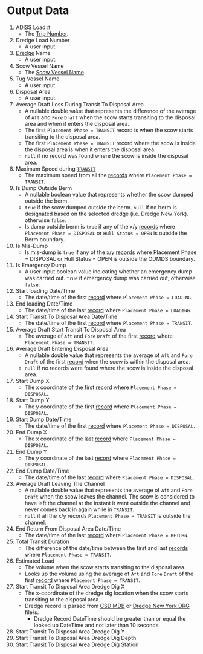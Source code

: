 # Output Data
1. ADISS Load #
    - The [Trip Number](/ExtractDataFromFile/AdissCsvFile.md).
2. Dredge Load Number
    - A user input.
3. [Dredge](Dredge.md) Name
    - A user input.
4. Scow Vessel Name
    - The [Scow Vessel Name](/ExtractDataFromFile/AdissCsvFile.md).
5. Tug Vessel Name
    - A user input.
6. Disposal Area
    - A user input.
7. Average Draft Loss During Transit To Disposal Area
    - A nullable double value that represents the difference of the average of `Aft` and `Fore` `Draft` when the scow starts transiting to the disposal area and when it enters the disposal area.  
    - The first `Placement Phase = TRANSIT` record is when the scow starts transiting to the disposal area.
    - The first `Placement Phase = TRANSIT` record where the scow is inside the disposal area is when it enters the disposal area.
    - `null` if no record was found where the scow is inside the disposal area.
8. Maximum Speed during [`TRANSIT`](PlacementPhase.md)
    - The maximum speed from all the [records](/ExtractDataFromFile/AdissCsvFile.md#records) where `Placement Phase = TRANSIT`.
9. Is Dump Outside Berm
    - A nullable boolean value that represents whether the scow dumped outside the berm.
    - `true` if the scow dumped outside the berm. `null` if no berm is designated based on the selected dredge (i.e. Dredge New York). otherwise `false`.
    - Is dump outside berm is `true` if any of the x/y [records](/ExtractDataFromFile/AdissCsvFile.md#records) where `Placement Phase = DISPOSAL` or `Hull Status = OPEN` is outside the Berm boundary.
10. Is Mis-Dump
    - Is mis-dump is `true` if any of the x/y [records](/ExtractDataFromFile/AdissCsvFile.md#records) where Placement Phase = DISPOSAL or Hull Status = OPEN is outside the ODMDS boundary.
11. Is Emergency Dump
    - A user input boolean value indicating whether an emergency dump was carried out. `true` if emergency dump was carried out; otherwise `false`.
12. Start loading Date/Time
    - The date/time of the first [record](/ExtractDataFromFile/AdissCsvFile.md#records) where `Placement Phase = LOADING`.
13. End loading Date/Time
    - The date/time of the last [record](/ExtractDataFromFile/AdissCsvFile.md#records) where `Placement Phase = LOADING`.
14. Start Transit To Disposal Area Date/Time
    - The date/time of the first [record](/ExtractDataFromFile/AdissCsvFile.md#records) where `Placement Phase = TRANSIT`.
15. Average Draft Start Transit To Disposal Area
    - The average of `Aft` and `Fore` `Draft` of the first [record](/ExtractDataFromFile/AdissCsvFile.md#records) where `Placement Phase = TRANSIT`.
16. Average Draft Entering Disposal Area
    - A nullable double value that represents the average of `Aft` and `Fore` `Draft` of the first [record](/ExtractDataFromFile/AdissCsvFile.md#records) when the scow is within the disposal area.
    - `null` if no records were found where the scow is inside the disposal area.
17. Start Dump X
    - The x coordinate of the first [record](/ExtractDataFromFile/AdissCsvFile.md#records) where `Placement Phase = DISPOSAL`.
18. Start Dump Y
    - The y coordinate of the first [record](/ExtractDataFromFile/AdissCsvFile.md#records) where `Placement Phase = DISPOSAL`.
19. Start Dump Date/Time
    -  The date/time of the first [record](/ExtractDataFromFile/AdissCsvFile.md#records) where `Placement Phase = DISPOSAL`.
20. End Dump X
    - The x coordinate of the last [record](/ExtractDataFromFile/AdissCsvFile.md#records) where `Placement Phase = DISPOSAL`.
21. End Dump Y
    - The y coordinate of the last [record](/ExtractDataFromFile/AdissCsvFile.md#records) where `Placement Phase = DISPOSAL`.
22. End Dump Date/Time
    - The date/time of the last [record](/ExtractDataFromFile/AdissCsvFile.md#records) where `Placement Phase = DISPOSAL`.
23. Average Draft Leaving The Channel
    - A nullable double value that represents the average of `Aft` and `Fore` `Draft` when the scow leaves the channel. The scow is considered to have left the channel at the instant it went outside the channel and never comes back in again while in `TRANSIT`.
    - `null` if all the x/y records `Placement Phase = TRANSIT` is outside the channel.
24. End Return From Disposal Area Date/Time
    - The date/time of the last [record](/ExtractDataFromFile/AdissCsvFile.md#records) where `Placement Phase = RETURN`.
25. Total Transit Duration
    - The difference of the date/time between the first and last [records](/ExtractDataFromFile/AdissCsvFile.md#records) where `Placement Phase = TRANSIT`. 
26. Estimated Load
    - The volume when the scow starts transiting to the disposal area.
    - Looks up the volume using the average of `Aft` and `Fore` `Draft` of the first [record](/ExtractDataFromFile/AdissCsvFile.md#records) where `Placement Phase = TRANSIT`.
27. Start Transit To Disposal Area Dredge Dig X
    - The x-coordinate of the dredge dig location when the scow starts transiting to the disposal area.
    - Dredge record is parsed from [CSD MDB](ExtractDataFromFile/CsdMdbQuerying.md) or [Dredge New York DRG](ExtractDataFromFile/DrgParsing.md) file/s.
        - Dredge Record DateTime should be greater than or equal the looked up DateTime and not later than 10 seconds.
28. Start Transit To Disposal Area Dredge Dig Y
29. Start Transit To Disposal Area Dredge Dig Depth
30. Start Transit To Disposal Area Dredge Dig Station
